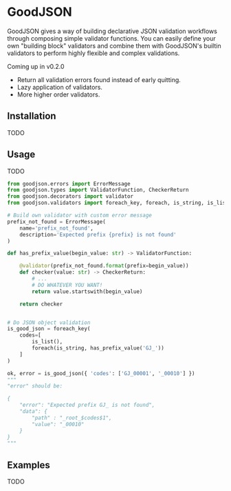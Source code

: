 # GoodJSON
GoodJSON gives a way of building declarative JSON validation workflows through composing simple validator functions. You can easily define your own "building block" validators and combine them with GoodJSON's builtin validators to perform highly flexible and complex validations.

Coming up in v0.2.0
* Return all validation errors found instead of early quitting.
* Lazy application of validators.
* More higher order validators.

## Installation
TODO


## Usage
TODO

```python
from goodjson.errors import ErrorMessage
from goodjson.types import ValidatorFunction, CheckerReturn
from goodjson.decorators import validator
from goodjson.validators import foreach_key, foreach, is_string, is_list

# Build own validator with custom error message
prefix_not_found = ErrorMessage(
    name='prefix_not_found',
    description='Expected prefix {prefix} is not found'
)

def has_prefix_value(begin_value: str) -> ValidatorFunction:

    @validator(prefix_not_found.format(prefix=begin_value))
    def checker(value: str) -> CheckerReturn:
        # ...
        # DO WHATEVER YOU WANT!
        return value.startswith(begin_value)

    return checker


# Do JSON object validation
is_good_json = foreach_key(
    codes=[
        is_list(),
        foreach(is_string, has_prefix_value('GJ_'))
    ]
)

ok, error = is_good_json({ 'codes': ['GJ_00001', '_00010'] })
"""
"error" should be: 

{
    "error": "Expected prefix GJ_ is not found",
    "data": {
        "path" : "_root_$codes$1",
        "value": "_00010"
    }
}
"""
```


## Examples
TODO
